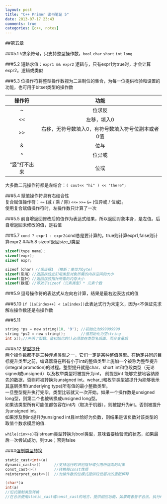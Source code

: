 ```yaml
---
layout: post
title: "C++ Primer 读书笔记 5"
date: 2013-07-17 23:43
comments: true
categories: [c++, notes]
---
```

##第五章
<!--more-->
###5.1
`%`求余符号，只支持整型操作数，`bool` `char` `short` `int` `long`

###5.2
短路求值：`expr1 && expr2` 逻辑与，只有expr1为true时，才会计算expr2。逻辑或类似

###5.3
位操作符将整型操作数视为二进制位的集合，为每一位提供检验和设置的功能，也可用于bitset类型的操作数

操作符   |  功能
:---:   |  :---:
~       |  位求反
<<      |  左移，填入0
>>      |  右移，无符号数填入0，有符号数填入符号位副本或者0值
&       |  位与
^       |  位异或
“竖”打不出来 | 位或

大多数二元操作符都是左结合：`( cout<< "hi" ) << "there";`

###5.4
赋值操作符具有右结合性  
复合赋值操作符：`+=` (减 / 乘 / 除) `<<=` `>>=` `&=` (位异或 / 位或)。  
使用复合赋值操作符时，左操作数只计算了一次

###5.5
前自增返回修改后的值作为表达式结果，所以返回对象本身，是左值。后自增返回未修改的值，是右值

###5.7
`cond ? expr1 : expr2`cond总是要计算的，true则计算expr1,false则计算expr2
###5.8
sizeof返回size_t类型
```c
sizeof(type name);
sizeof(expr);
sizeof expr;

sizeof（char) //保证得1 （推断：单位为byte）
sizeof(引用）//返回存放此引用类型对象所需的内存空间的大小
sizeof(指针）//返回存放指针所需的内存大小
sizeof(数组）//等效于sizeof（元素类型）* 元素个数
```

###5.9
逗号操作符的表达式从左向右计算，结果是最右边表达式的值

###5.10
`if (ia[index++] < ia[index])`此表达式行为未定义，因为<不保证先求解左操作数还是右操作数

###5.11
```c
string *ps = new string(10, '9'); //初始化为999999999
string *ps2 = new string();       //值初始化为空string
int x();//声明了函数。值初始化的()必须放在类型名后面，而非变量后
```

###5.12
[整型提升](http://mwtx.blog.163.com/blog/static/3893912920117246365145/)  
两个操作数都不是三种浮点类型之一，它们一定是某种整值类型。在确定共同的目标提升类型之前，编译器将在所有小于int的整值类型上施加一个被称为整型提升(integral promotion)的过程。整型提升就是char、short int和位段类型（无论signed或unsigned）以及枚举类型将被提升为int， 前提是int 能够完整地容纳原先的数据，否则将被转换为unsigned int。wchar_t和枚举类型被提升为能够表示其底层类型(underlying type)所有值的最小整数类型。   
一旦整型提升执行完毕，类型比较就又一次开始。如果一个操作数是unsigned long型，则第二个也被转换成unsigned long型。  
如果该类型所有可能值都包容在int内（取决于机器），则被提升为int。否则被提升为unsigned int。  
如果涉及到int提升为unsigned int且int恰好为负数，则结果是该负数对该类型的取值个数求模后的值.  

`while(cin>>s)`将istream类型转换为bool类型，意味着要检验流的状态，如果最后一次尝试成功，则true；否则false

####[强制类型转换](http://blog.csdn.net/geeeeeeee/article/details/3427920)
```c
static_cast<int>(a)
dynamic_cast<>()      //支持运行时识别指针或引用所指向的对象
const_cast<>()        //转换掉const性质
reinterpret_cast<>()  //为操作数的位模式提供较低层次的重新解释

(char*)a
int(a)
//旧式强制类型转换
//在合法使用static_cast或const_cast的地方，提供相应功能，如果两者皆不合法，执行reinterpret_cast
```
